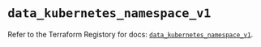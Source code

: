 # `data_kubernetes_namespace_v1`

Refer to the Terraform Registory for docs: [`data_kubernetes_namespace_v1`](https://registry.terraform.io/providers/hashicorp/kubernetes/2.20.0/docs/data-sources/namespace_v1).
